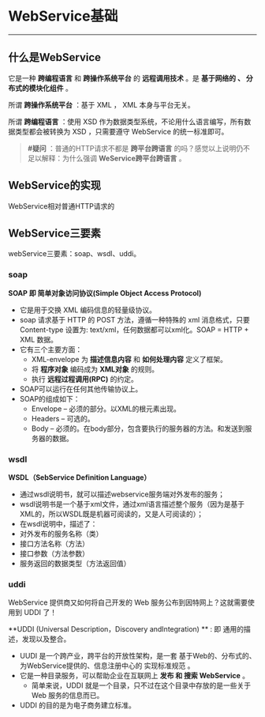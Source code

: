 # WebService基础

---

## 什么是WebService

它是一种 **跨编程语言** 和 **跨操作系统平台** 的 **远程调用技术** 。是 **基于网络的 、 分布式的模块化组件** 。

所谓 **跨操作系统平台** ：基于 XML ， XML 本身与平台无关。

所谓 **跨编程语言** ：使用 XSD 作为数据类型系统，不论用什么语言编写，所有数据类型都会被转换为 XSD ，只需要遵守 WebService 的统一标准即可。

> **#疑问** ：普通的HTTP请求不都是 **跨平台跨语言** 的吗？感觉以上说明仍不足以解释：为什么强调 **WeService跨平台跨语言** 。

## WebService的实现

WebService相对普通HTTP请求的



## WebService三要素

webService三要素：soap、wsdl、uddi。

### soap

**SOAP 即 简单对象访问协议(Simple Object Access Protocol)**

- 它是用于交换 XML 编码信息的轻量级协议。
- soap 请求基于 HTTP 的 POST 方法，遵循一种特殊的 xml 消息格式，只要 Content-type 设置为: text/xml，任何数据都可以xml化。SOAP =  HTTP  + XML 数据。
- 它有三个主要方面：
  - XML-envelope 为 **描述信息内容** 和 **如何处理内容** 定义了框架。
  - 将 **程序对象** 编码成为 **XML对象** 的规则。
  - 执行 **远程过程调用(RPC)** 的约定。
- SOAP可以运行在任何其他传输协议上。
- SOAP的组成如下：
  - Envelope – 必须的部分。以XML的根元素出现。
  - Headers – 可选的。
  - Body – 必须的。在body部分，包含要执行的服务器的方法。和发送到服务器的数据。

### wsdl

**WSDL（SebService Definition Language）**

- 通过wsdl说明书，就可以描述webservice服务端对外发布的服务；
- wsdl说明书是一个基于xml文件，通过xml语言描述整个服务（因为是基于XML的，所以WSDL既是机器可阅读的，又是人可阅读的）；
-  在wsdl说明中，描述了：
  - 对外发布的服务名称（类）
  - 接口方法名称（方法）
  - 接口参数（方法参数）
  - 服务返回的数据类型（方法返回值）

### uddi

WebService 提供商又如何将自己开发的 Web 服务公布到因特网上？这就需要使用到 UDDI 了！

**UDDI (Universal Description，Discovery andIntegration) ** : 即 通用的描述，发现以及整合。

- UUDI 是一个跨产业，跨平台的开放性架构，是一套 基于Web的、分布式的、为WebService提供的、信息注册中心的 实现标准规范 。
- 它是一种目录服务，可以帮助企业在互联网上 **发布 和 搜索 WebService** 。
  - 简单来说，UDDI 就是一个目录，只不过在这个目录中存放的是一些关于 Web 服务的信息而已。
- UDDI 的目的是为电子商务建立标准。
